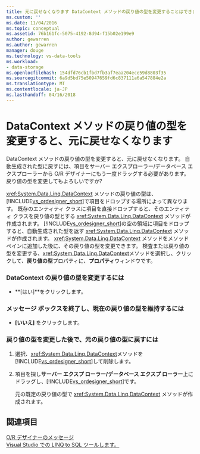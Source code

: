 ```yaml
---
title: 元に戻せなくなります DataContext メソッドの戻り値の型を変更することはできません |Microsoft ドキュメント
ms.custom: ''
ms.date: 11/04/2016
ms.topic: conceptual
ms.assetid: 76b161fc-5075-4192-8d94-f15b02e199e9
author: gewarren
ms.author: gewarren
manager: douge
ms.technology: vs-data-tools
ms.workload:
- data-storage
ms.openlocfilehash: 154dfd76cb1fbd7fb3af7eaa204ece59d8803f35
ms.sourcegitcommit: 6a9d5bd75e50947659fd6c837111a6a547884e2a
ms.translationtype: MT
ms.contentlocale: ja-JP
ms.lasthandoff: 04/16/2018
---
```

# <a name="changing-the-return-type-of-a-datacontext-method-cannot-be-undone"></a>DataContext メソッドの戻り値の型を変更すると、元に戻せなくなります
DataContext メソッドの戻り値の型を変更すると、元に戻せなくなります。 自動生成された型に戻すには、項目をサーバー エクスプローラー/データベース エクスプローラーから O/R デザイナーにもう一度ドラッグする必要があります。 戻り値の型を変更してもよろしいですか?  
  
<xref:System.Data.Linq.DataContext> メソッドの戻り値の型は、[!INCLUDE[vs_ordesigner_short](../data-tools/includes/vs_ordesigner_short_md.md)]で項目をドロップする場所によって異なります。 既存のエンティティ クラスに項目を直接ドロップすると、そのエンティティ クラスを戻り値の型とする <xref:System.Data.Linq.DataContext> メソッドが作成されます。 [!INCLUDE[vs_ordesigner_short](../data-tools/includes/vs_ordesigner_short_md.md)]の空の領域に項目をドロップすると、自動生成された型を返す <xref:System.Data.Linq.DataContext> メソッドが作成されます。 <xref:System.Data.Linq.DataContext> メソッドをメソッド ペインに追加した後に、その戻り値の型を変更できます。 検査または戻り値の型を変更する、<xref:System.Data.Linq.DataContext>メソッドを選択し、クリックして、**戻り値の型**プロパティに、**プロパティ**ウィンドウです。  
  
### <a name="to-change-the-return-type-of-a-datacontext"></a>DataContext の戻り値の型を変更するには  
  
-   **[はい]**をクリックします。  
  
### <a name="to-exit-the-message-box-and-leave-the-return-type-unchanged"></a>メッセージ ボックスを終了し、現在の戻り値の型を維持するには  
  
-   **[いいえ]** をクリックします。  
  
### <a name="to-revert-to-the-original-return-type-after-changing-the-return-type"></a>戻り値の型を変更した後で、元の戻り値の型に戻すには  
  
1.  選択、<xref:System.Data.Linq.DataContext>メソッドを[!INCLUDE[vs_ordesigner_short](../data-tools/includes/vs_ordesigner_short_md.md)]して削除します。  
  
2.  項目を探し**サーバー エクスプ ローラー/データベース エクスプ ローラー**上にドラッグし、[!INCLUDE[vs_ordesigner_short](../data-tools/includes/vs_ordesigner_short_md.md)]です。  
  
    元の既定の戻り値の型で <xref:System.Data.Linq.DataContext> メソッドが作成されます。  
  
## <a name="see-also"></a>関連項目
[O/R デザイナーのメッセージ](../data-tools/o-r-designer-messages.md)  
[Visual Studio での LINQ to SQL ツールします。](../data-tools/linq-to-sql-tools-in-visual-studio2.md)